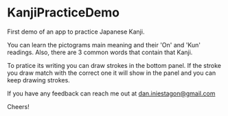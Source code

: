 # KanjiPracticeDemo

First demo of an app to practice Japanese Kanji.  

You can learn the pictograms main meaning and their 'On' and 'Kun' readings. Also, there are 3 common words that contain that Kanji.

To pratice its writing you can draw strokes in the bottom panel. If the stroke you draw match with the correct one it will show in the panel and you can keep drawing strokes.

If you have any feedback can reach me out at dan.iniestagon@gmail.com

Cheers!
